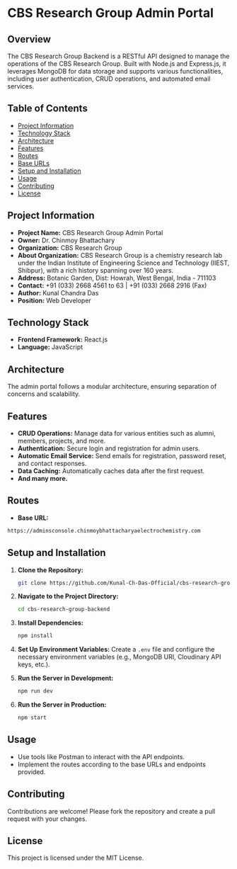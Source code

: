 # CBS Research Group Admin Portal

## Overview

The CBS Research Group Backend is a RESTful API designed to manage the operations of the CBS Research Group. Built with Node.js and Express.js, it leverages MongoDB for data storage and supports various functionalities, including user authentication, CRUD operations, and automated email services.

## Table of Contents

-   [Project Information](#project-information)
-   [Technology Stack](#technology-stack)
-   [Architecture](#architecture)
-   [Features](#features)
-   [Routes](#routes)
-   [Base URLs](#base-urls)
-   [Setup and Installation](#setup-and-installation)
-   [Usage](#usage)
-   [Contributing](#contributing)
-   [License](#license)

## Project Information

-   **Project Name:** CBS Research Group Admin Portal
-   **Owner:** Dr. Chinmoy Bhattachary
-   **Organization:** CBS Research Group
-   **About Organization:** CBS Research Group is a chemistry research lab under the Indian Institute of Engineering Science and Technology (IIEST, Shibpur), with a rich history spanning over 160 years.
-   **Address:** Botanic Garden, Dist: Howrah, West Bengal, India - 711103
-   **Contact:** +91 (033) 2668 4561 to 63 | +91 (033) 2668 2916 (Fax)
-   **Author:** Kunal Chandra Das
-   **Position:** Web Developer

## Technology Stack

-   **Frontend Framework:** React.js
-   **Language:** JavaScript

## Architecture

The admin portal follows a modular architecture, ensuring separation of concerns and scalability.

## Features

-   **CRUD Operations:** Manage data for various entities such as alumni, members, projects, and more.
-   **Authentication:** Secure login and registration for admin users.
-   **Automatic Email Service:** Send emails for registration, password reset, and contact responses.
-   **Data Caching:** Automatically caches data after the first request.
-   **And many more.**

## Routes

-   **Base URL:**

```bash
https://adminsconsole.chinmoybhattacharyaelectrochemistry.com
```

## Setup and Installation

1. **Clone the Repository:**

    ```bash
    git clone https://github.com/Kunal-Ch-Das-Official/cbs-research-group.git
    ```

2. **Navigate to the Project Directory:**

    ```bash
    cd cbs-research-group-backend
    ```

3. **Install Dependencies:**

    ```bash
    npm install
    ```

4. **Set Up Environment Variables:**
   Create a `.env` file and configure the necessary environment variables (e.g., MongoDB URI, Cloudinary API keys, etc.).

5. **Run the Server in Development:**

    ```bash
    npm run dev
    ```

6. **Run the Server in Production:**

    ```bash
    npm start
    ```

## Usage

-   Use tools like Postman to interact with the API endpoints.
-   Implement the routes according to the base URLs and endpoints provided.

## Contributing

Contributions are welcome! Please fork the repository and create a pull request with your changes.

## License

This project is licensed under the MIT License.

